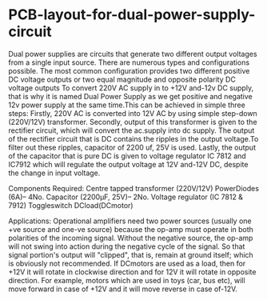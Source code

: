 # PCB-layout-for-dual-power-supply-circuit
Dual power supplies are circuits that generate two different output voltages from a single input  source. There are numerous types and configurations possible. The most common configuration  provides two different positive DC voltage outputs or two equal magnitude and opposite polarity DC  voltage outputs
To convert 220V AC supply in to +12V and-12v DC supply, that is why it is named Dual Power Supply as we get positive and negative 12v power supply at the same time.This can be achieved in simple three steps:
Firstly, 220V AC is converted into 12V AC by using simple step-down (220V/12V) transformer.
Secondly, output of this transformer is given to the rectifier circuit, which will convert the ac.supply into dc supply. The output of the rectifier circuit that is DC contains the ripples in the
output voltage.To filter out these ripples, capacitor of 2200 uf, 25V is used.
Lastly, the output of the capacitor that is pure DC is given to voltage regulator IC 7812 and IC7912 which will regulate the output voltage at 12V and-12V DC, despite the change in input voltage.
 
 Components Required:
 Centre tapped transformer (220V/12V)
 PowerDiodes (6A)– 4No.
 Capacitor (2200μF, 25V)– 2No.
 Voltage regulator (IC 7812 & 7912)
 Toggleswitch
 DCload(DCmotor)

Applications:
Operational amplifiers need two power sources (usually one +ve source and one-ve source) because the op-amp must operate in both polarities of the incoming signal. Without the negative source, the op-amp will not swing into action during the negative cycle of the signal. So that signal portion's output will "clipped", that is, remain at ground itself; which is obviously not recommended.
If DCmotors are used as a load, then for +12V it will rotate in clockwise direction and for 12V it will rotate in opposite direction. For example, motors which are used in toys (car, bus etc), will move forward in case of +12V and it will move reverse in case of-12V.
